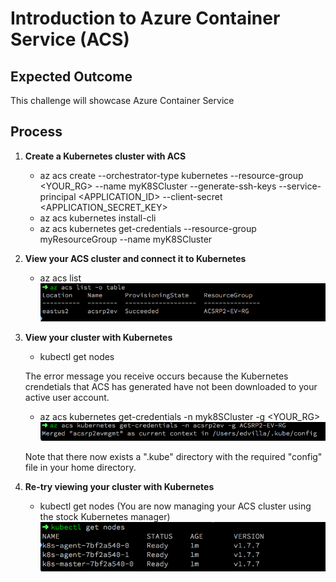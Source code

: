 # Introduction to Azure Container Service (ACS)

## Expected Outcome

This challenge will showcase Azure Container Service

## Process

1. <strong> Create a Kubernetes cluster with ACS </strong>

    * az acs create --orchestrator-type kubernetes --resource-group <YOUR_RG> --name myK8SCluster --generate-ssh-keys --service-principal <APPLICATION_ID> --client-secret <APPLICATION_SECRET_KEY>
    * az acs kubernetes install-cli 
    * az acs kubernetes get-credentials --resource-group myResourceGroup --name myK8SCluster

2. <strong> View your ACS cluster and connect it to Kubernetes </strong>

    * az acs list
    ![az acs list](./images/acs-list.png)

3. <strong> View your cluster with Kubernetes </strong>

    * kubectl get nodes

    The error message you receive occurs because the Kubernetes crendetials that ACS has generated have not been downloaded to your active user account.

    * az acs kubernetes get-credentials -n myk8SCluster -g <YOUR_RG>
    ![az acs kubernetes get-credentials](./images/az-getcred.png)
   
    Note that there now exists a ".kube" directory with the required "config" file in your home directory.

4. <strong> Re-try viewing your cluster with Kubernetes </strong>

    * kubectl get nodes (You are now managing your ACS cluster using the stock Kubernetes manager)
    ![kubectl get nodes](./images/k8sgetnodes.png)

